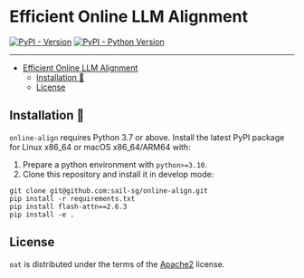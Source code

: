 # Efficient Online LLM Alignment

[![PyPI - Version](https://img.shields.io/pypi/v/oat.svg)](https://pypi.org/project/oat)
[![PyPI - Python Version](https://img.shields.io/pypi/pyversions/oat.svg)](https://pypi.org/project/oat)

-----


- [Efficient Online LLM Alignment](#efficient-online-llm-alignment)
  - [Installation :wrench:](#installation-wrench)
  - [License](#license)

## Installation :wrench:
`online-align` requires Python 3.7 or above. Install the latest PyPI package for Linux x86_64 or macOS x86_64/ARM64 with:
1. Prepare a python environment with `python>=3.10`.
2. Clone this repository and install it in develop mode:
```console
git clone git@github.com:sail-sg/online-align.git
pip install -r requirements.txt
pip install flash-attn==2.6.3
pip install -e .
```

## License

`oat` is distributed under the terms of the [Apache2](https://www.apache.org/licenses/LICENSE-2.0) license.
